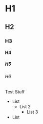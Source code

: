 # H1
## H2
### H3
#### H4
##### H5
###### H6
Test Stuff
- List
    - List 2
        - List 3
- List


